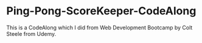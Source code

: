 # Ping-Pong-ScoreKeeper-CodeAlong
This is a CodeAlong which I did from Web Development Bootcamp by Colt Steele from Udemy.